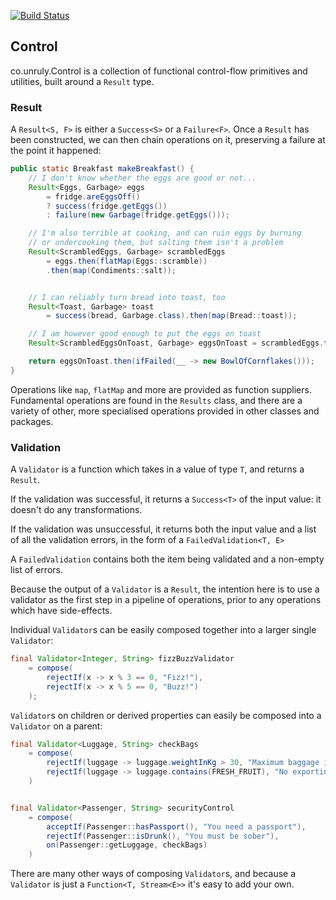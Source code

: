 [![Build Status](https://travis-ci.org/unruly/control.svg?branch=master)](https://travis-ci.org/unruly/control)

## Control

co.unruly.Control is a collection of functional control-flow primitives and utilities, built around a `Result` type.

### Result

A `Result<S, F>` is either a `Success<S>` or a `Failure<F>`. Once a `Result` has been constructed, we can then chain operations on it, preserving a failure at the point it happened:

```java
public static Breakfast makeBreakfast() {
    // I don't know whether the eggs are good or not...
    Result<Eggs, Garbage> eggs
        = fridge.areEggsOff()
        ? success(fridge.getEggs())
        : failure(new Garbage(fridge.getEggs()));

    // I'm also terrible at cooking, and can ruin eggs by burning
    // or undercooking them, but salting them isn't a problem
    Result<ScrambledEggs, Garbage> scrambledEggs
        = eggs.then(flatMap(Eggs::scramble))
        .then(map(Condiments::salt));


    // I can reliably turn bread into toast, too
    Result<Toast, Garbage> toast
        = success(bread, Garbage.class).then(map(Bread::toast));

    // I am however good enough to put the eggs on toast
    Result<ScrambledEggsOnToast, Garbage> eggsOnToast = scrambledEggs.then(combineWith(toast)).using(ScrambledEggsOnToast::new);

    return eggsOnToast.then(ifFailed(__ -> new BowlOfCornflakes()));
}
```

Operations like `map`, `flatMap` and more are provided as function suppliers. 
Fundamental operations are found in the `Results` class, and there are a variety of other, more specialised operations provided in other classes and packages.

### Validation

A `Validator` is a function which takes in a value of type `T`, and returns a `Result`.

If the validation was successful, it returns a `Success<T>` of the input value: it doesn't do any transformations.

If the validation was unsuccessful, it returns both the input value and a list of all the validation errors, in the form of a `FailedValidation<T, E>`

A `FailedValidation` contains both the item being validated and a non-empty list of errors.

Because the output of a `Validator` is a `Result`, the intention here is to use a validator as the first step in a pipeline of operations, prior to any operations which have side-effects.

Individual `Validator`s can be easily composed together into a larger single `Validator`:

```java
final Validator<Integer, String> fizzBuzzValidator 
    = compose(
        rejectIf(x -> x % 3 == 0, "Fizz!"),
        rejectIf(x -> x % 5 == 0, "Buzz!")
    );
```

`Validator`s on children or derived properties can easily be composed into a `Validator` on a parent:

```java
final Validator<Luggage, String> checkBags
    = compose(
        rejectIf(luggage -> luggage.weightInKg > 30, "Maximum baggage is 30kgs"),
        rejectIf(luggage -> luggage.contains(FRESH_FRUIT), "No exporting of fresh foodstuffs")
    )


final Validator<Passenger, String> securityControl
    = compose(
        acceptIf(Passenger::hasPassport(), "You need a passport"),
        rejectIf(Passenger::isDrunk(), "You must be sober"),
        on(Passenger::getLuggage, checkBags)
    )
```

There are many other ways of composing `Validator`s, and because a `Validator` is just a `Function<T, Stream<E>>` it's easy to add your own.
